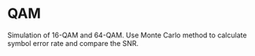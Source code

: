 # QAM
Simulation of 16-QAM and 64-QAM. Use Monte Carlo method to calculate symbol error rate and compare the SNR.

